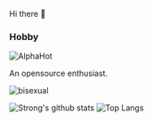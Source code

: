 Hi there 👋
### Hobby
<p align="left"> <img src="https://komarev.com/ghpvc/?username=AlphaHot" alt="AlphaHot" /> </p>
An opensource enthusiast.

![bisexual](https://raw.githubusercontent.com/joypixels/pride-emoji-flags/master/svg/bisexual-flag.svg "Bisexual")

![Strong's github stats](https://github-readme-stats.vercel.app/api?username=AlphaHot&show_icons=true&count_private=true&title_color=fe9600&icon_color=fe9600)
![Top Langs](https://github-readme-stats.vercel.app/api/top-langs/?username=AlphaHot&langs_count=10&title_color=fe9600)

<!--
**AlphaHot/AlphaHot** is a ✨ _special_ ✨ repository because its `README.md` (this file) appears on your GitHub profile.

Here are some ideas to get you started:

- 🔭 I’m currently working on ...
- 🌱 I’m currently learning ...
- 👯 I’m looking to collaborate on ...
- 🤔 I’m looking for help with ...
- 💬 Ask me about ...
- 📫 How to reach me: ...
- 😄 Pronouns: ...
- ⚡ Fun fact: ...
-->
